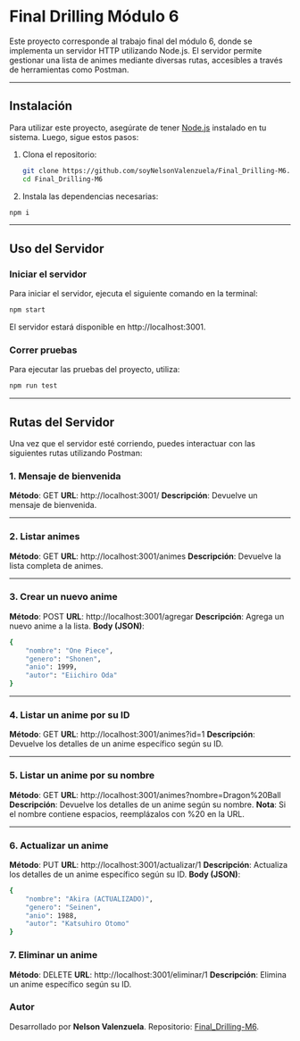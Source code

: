 # Final Drilling Módulo 6

Este proyecto corresponde al trabajo final del módulo 6, donde se implementa un servidor HTTP utilizando Node.js. El servidor permite gestionar una lista de animes mediante diversas rutas, accesibles a través de herramientas como Postman.

---

## Instalación

Para utilizar este proyecto, asegúrate de tener [Node.js](https://nodejs.org/) instalado en tu sistema. Luego, sigue estos pasos:

1. Clona el repositorio:
   ```bash
   git clone https://github.com/soyNelsonValenzuela/Final_Drilling-M6.git
   cd Final_Drilling-M6
   ```
2. Instala las dependencias necesarias:
  ```bash
  npm i
```

---

## Uso del Servidor

### Iniciar el servidor

Para iniciar el servidor, ejecuta el siguiente comando en la terminal:

```bash
npm start
```

El servidor estará disponible en http://localhost:3001.

### Correr pruebas

Para ejecutar las pruebas del proyecto, utiliza:

```bash
npm run test
```

---

## Rutas del Servidor

Una vez que el servidor esté corriendo, puedes interactuar con las siguientes rutas utilizando Postman:

### 1. Mensaje de bienvenida

**Método**: GET
**URL**: http://localhost:3001/
**Descripción**: Devuelve un mensaje de bienvenida.

---

### 2. Listar animes

**Método**: GET
**URL**: http://localhost:3001/animes
**Descripción**: Devuelve la lista completa de animes.

---

### 3. Crear un nuevo anime

**Método**: POST
**URL**: http://localhost:3001/agregar
**Descripción**: Agrega un nuevo anime a la lista.
**Body (JSON)**:

```bash
{
    "nombre": "One Piece",
    "genero": "Shonen",
    "anio": 1999,
    "autor": "Eiichiro Oda"
}
```

---

### 4. Listar un anime por su ID

**Método**: GET
**URL**: http://localhost:3001/animes?id=1
**Descripción**: Devuelve los detalles de un anime específico según su ID.

---

### 5. Listar un anime por su nombre

**Método**: GET
**URL**: http://localhost:3001/animes?nombre=Dragon%20Ball
**Descripción**: Devuelve los detalles de un anime según su nombre.
**Nota**: Si el nombre contiene espacios, reemplázalos con %20 en la URL.

---

### 6. Actualizar un anime

**Método**: PUT
**URL**: http://localhost:3001/actualizar/1
**Descripción**: Actualiza los detalles de un anime específico según su ID.
**Body (JSON)**:

```bash
{
    "nombre": "Akira (ACTUALIZADO)",
    "genero": "Seinen",
    "anio": 1988,
    "autor": "Katsuhiro Otomo"
}
```

### 7. Eliminar un anime

**Método**: DELETE
**URL**: http://localhost:3001/eliminar/1
**Descripción**: Elimina un anime específico según su ID.

### Autor

Desarrollado por **Nelson Valenzuela**.
Repositorio: [Final_Drilling-M6](https://github.com/soyNelsonValenzuela/Final_Drilling-M6.git).
